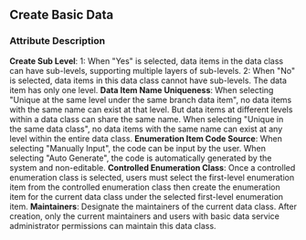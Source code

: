  ## Create Basic Data

### Attribute Description
**Create Sub Level**: 
1: When "Yes"  is selected, data items in the data class can have sub-levels, supporting multiple layers of sub-levels.
2: When "No" is selected, data items in this data class cannot have sub-levels. The data item has only one level.
**Data Item Name Uniqueness**: When selecting "Unique at the same level under the same branch data item", no data items with the same name can exist at that level. But data items at different levels within a data class can share the same name. When selecting "Unique in the same data class", no data items with the same name can exist at any level within the entire data class.
**Enumeration Item Code Source**: When selecting "Manually Input", the code can be input by the user. When selecting "Auto Generate", the code is automatically generated by the system and non-editable.
**Controlled Enumeration Class**: Once a controlled enumeration class is selected, users must select the first-level enumeration item from the controlled enumeration class then create the enumeration item for the current data class under the selected first-level enumeration item.
**Maintainers**: Designate the maintainers of the current data class. After creation, only the current maintainers and users with basic data service administrator permissions can maintain this data class.
